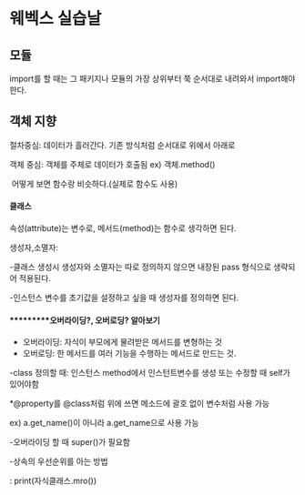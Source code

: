 # 웨벡스 실습날



## 모듈



import를 할 때는 그 패키지나 모듈의 가장 상위부터 쭉 순서대로 내려와서 import해야한다.



## 객체 지향

절차중심: 데이터가 흘러간다. 기존 방식처럼 순서대로 위에서 아래로

객체 중심: 객체를 주체로 데이터가 호출됨 ex) 객체.method()

​					어떻게 보면 함수랑 비슷하다.(실제로 함수도 사용)



#### 클래스

속성(attribute)는 변수로, 메서드(method)는 함수로 생각하면 된다.

생성자,소멸자:

-클래스 생성시 생성자와 소멸자는 따로 정의하지 않으면 내장된 pass 형식으로 생략되어 적용된다.

-인스턴스 변수를 초기값을 설정하고 싶을 때 생성자를 정의하면 된다.

#### *********오버라이딩?, 오버로딩? 알아보기

- 오버라이딩: 자식이 부모에게 물려받은 메서드를 변형하는 것
- 오버로딩: 한 메서드를 여러 기능을 수행하는 메서드로 만드는 것.



-class 정의할 때: 인스턴스 method에서 인스턴트변수를 생성 또는 수정할 때  self가 있어야함





*@property를 @class처럼 위에 쓰면 메소드에 괄호 없이 변수처럼 사용 가능

ex) a.get_name()이 아니라 a.get_name으로 사용 가능



-오버라이딩 할 때 super()가 필요함



-상속의 우선순위를 아는 방법

: print(자식클래스.mro())

